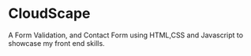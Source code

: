 # CloudScape
A Form Validation, and Contact Form using HTML,CSS and Javascript to showcase my front end skills.


<div class="image-container>
  <img src="C:\Users\timtu\Desktop\MyPortfolio\public\images\SimpleForm.png"/>
  </div>
  <div>
  <img src=""/>
</div>
